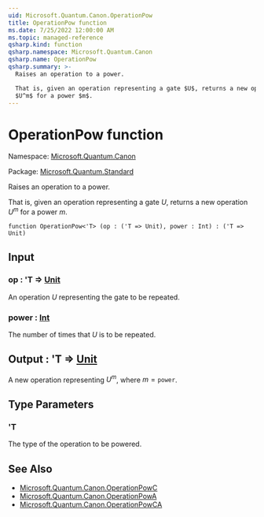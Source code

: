 ```yaml
---
uid: Microsoft.Quantum.Canon.OperationPow
title: OperationPow function
ms.date: 7/25/2022 12:00:00 AM
ms.topic: managed-reference
qsharp.kind: function
qsharp.namespace: Microsoft.Quantum.Canon
qsharp.name: OperationPow
qsharp.summary: >-
  Raises an operation to a power.

  That is, given an operation representing a gate $U$, returns a new operation
  $U^m$ for a power $m$.
---
```


# OperationPow function

Namespace: [Microsoft.Quantum.Canon](xref:Microsoft.Quantum.Canon)

Package: [Microsoft.Quantum.Standard](https://nuget.org/packages/Microsoft.Quantum.Standard)


Raises an operation to a power.That is, given an operation representing a gate $U$, returns a new operation$U^m$ for a power $m$.

```qsharp
function OperationPow<'T> (op : ('T => Unit), power : Int) : ('T => Unit)
```


## Input

### op : 'T => [Unit](xref:microsoft.quantum.qsharp.valueliterals#unit-literal) 

An operation $U$ representing the gate to be repeated.


### power : [Int](xref:microsoft.quantum.qsharp.valueliterals#int-literals)

The number of times that $U$ is to be repeated.



## Output : 'T => [Unit](xref:microsoft.quantum.qsharp.valueliterals#unit-literal) 

A new operation representing $U^m$, where $m = \texttt{power}$.

## Type Parameters

### 'T

The type of the operation to be powered.

## See Also

- [Microsoft.Quantum.Canon.OperationPowC](xref:Microsoft.Quantum.Canon.OperationPowC)
- [Microsoft.Quantum.Canon.OperationPowA](xref:Microsoft.Quantum.Canon.OperationPowA)
- [Microsoft.Quantum.Canon.OperationPowCA](xref:Microsoft.Quantum.Canon.OperationPowCA)